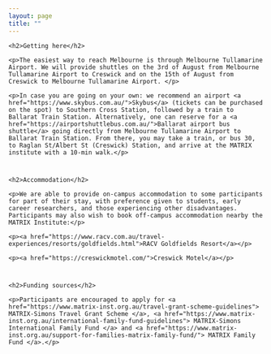 ```yaml
---
layout: page
title: ""
---
```

<body>
<article>
    
<div style="margin-bottom: 40px;">

    <h2>Getting here</h2>
    
    <p>The easiest way to reach Melbourne is through Melbourne Tullamarine Airport. We will provide shuttles on the 3rd of August from Melbourne Tullamarine Airport to Creswick and on the 15th of August from Creswick to Melbourne Tullamarine Airport. </p>
    
    <p>In case you are going on your own: we recommend an airport <a href="https://www.skybus.com.au/">Skybus</a> (tickets can be purchased on the spot) to Southern Cross Station, followed by a train to Ballarat Train Station. Alternatively, one can reserve for a <a href="https://airportshuttlebus.com.au/">Ballarat airport bus shuttle</a> going directly from Melbourne Tullamarine Airport to Ballarat Train Station. From there, you may take a train, or bus 30, to Raglan St/Albert St (Creswick) Station, and arrive at the MATRIX institute with a 10-min walk.</p> 
    
    

</div>

<div style="margin-bottom: 40px;">

    <h2>Accommodation</h2>

    <p>We are able to provide on-campus accommodation to some participants for part of their stay, with preference given to students, early career researchers, and those experiencing other disadvantages. Participants may also wish to book off-campus accommodation nearby the MATRIX Institute:</p>

    <p><a href="https://www.racv.com.au/travel-experiences/resorts/goldfields.html">RACV Goldfields Resort</a></p>

    <p><a href="https://creswickmotel.com/">Creswick Motel</a></p>

</div>

<div style="margin-bottom: 40px;">

    <h2>Funding sources</h2>

    <p>Participants are encouraged to apply for <a href="https://www.matrix-inst.org.au/travel-grant-scheme-guidelines"> MATRIX-Simons Travel Grant Scheme </a>, <a href="https://www.matrix-inst.org.au/international-family-fund-guidelines"> MATRIX-Simons International Family Fund </a> and <a href="https://www.matrix-inst.org.au/support-for-families-matrix-family-fund/"> MATRIX Family Fund </a>.</p>

</div>

</article>
</body>

